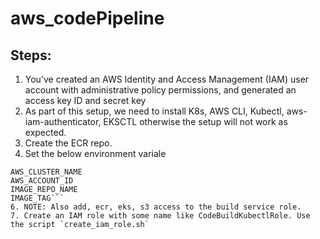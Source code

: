 # aws_codePipeline

## Steps:
1. You’ve created an AWS Identity and Access Management (IAM) user account with administrative policy permissions, and generated an access key ID and secret key
2. As part of this setup, we need to install K8s, AWS CLI, Kubectl, aws-iam-authenticator, EKSCTL otherwise the setup will not work as expected.
3. Create the ECR repo.
5. Set the below environment variale
```AWS_DEFAULT_REGION
AWS_CLUSTER_NAME
AWS_ACCOUNT_ID
IMAGE_REPO_NAME
IMAGE_TAG```
6. NOTE: Also add, ecr, eks, s3 access to the build service role.
7. Create an IAM role with some name like CodeBuildKubectlRole. Use the script `create_iam_role.sh`
